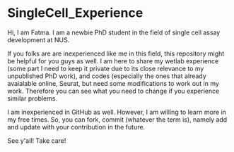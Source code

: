 # SingleCell_Experience

Hi, I am Fatma. I am a newbie PhD student in the field of single cell assay development at NUS.

If you folks are are inexperienced like me in this field, this repository might be helpful for you guys as well. I am here to share my wetlab experience (some part I need to keep it private due to its close relevance to my unpublished PhD work), and codes (especially the ones that already avaialable online, Seurat, but need some modifications to work out in my work. Therefore you can see what you need to change if you experience similar problems.

I am inexperienced in GitHub as well. However, I am willing to learn more in my free times. So, you can fork, commit (whatever the term is), namely add and update with your contribution in the future.

See y'all!
Take care!
